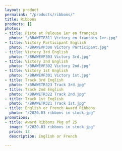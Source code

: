 ```yaml
---
layout: product
permalink: "/products/ribbons/"
title: Ribbons
products: []
photos:
- title: Piste et Pelouse 1er en français
  photo: "/BRAWFTF311 Victory en francais 1er.jpg"
- title: Victory Participant English
  photo: "/BRAWEVP300 Victory Participant.jpg"
- title: Victory 3rd English
  photo: "/BRAWEVF303 Victory 3rd.jpg"
- title: Victory 2nd English
  photo: "/BRAWEVF302 Victory 2nd.jpg"
- title: Victory 1st English
  photo: "/BRAWEVF301 Victory 1st.jpg"
- title: Track 3rd English
  photo: "/BRAWETR323 Track 3rd.jpg"
- title: Track 2nd English
  photo: "/BRAWETR322 Track 2nd.jpg"
- title: Track 1st English
  photo: "/BRAWETR321 Track 1st.jpg"
- title: English or French Award Ribbons
  photo: "/2020.03 ribbons in stock.jpg"
promotions:
- title: Award Ribbons Pkg of 25
  image: "/2020.03 ribbons in stock.jpg"
  price: 13
  description: English or French

---
```

